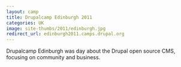 ```yaml
---
layout: camp
title: Drupalcamp Edinburgh 2011
categories: UK
image: site-thumbs/2011/edinburgh.jpg
redirect_url: edinburgh2011.camps.drupal.org
---
```

Drupalcamp Edinburgh was day about the Drupal open source CMS, focusing on community and business.
